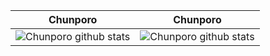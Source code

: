 <!--
## Hey there! I'm Quoc Trung 👨‍💻

🎓 Second-year AI enthusiast at FPT University Quy Nhon  
🌱 Eager to dive deep into the realms of Data Science, Machine Learning, and Deep Learning  
👨‍💻 Passionate about crafting intelligent systems and playing with data to uncover insights  
🔍 Actively seeking opportunities to collaborate on exciting projects and learn from the community  
🚀 On a mission to leverage the power of AI for real-world applications  

<!--#### 💼 Experience
- [Internship/Project Experience, if any]
- [Relevant Coursework]


#### 🛠️ Skills
- **Programming Languages:** Python, 
- **Tools & Frameworks:** TensorFlow, PyTorch, scikit-learn, 
- **Data Manipulation & Visualization:** Pandas, Matplotlib, Seaborn
- **Version Control:** Git, GitHub

#### 🌟 Interests
- Exploring new techniques in Machine Learning and Deep Learning
- Designing intelligent systems for real-world applications
- Data-driven decision making and predictive modeling

#### 🌐 Connect with me
- [LinkedIn](https://www.linkedin.com/in/hu%E1%BB%B3nh-qu%E1%BB%91c-trung-8898a8217/)

Let's collaborate, innovate, and bring AI-powered solutions to life! 🚀
-->
<!-- ![Anurag's GitHub stats](https://github-readme-stats.vercel.app/api?username=Chunporo&show_icons=true&theme=dracula)

<!--
[![Top Langs](https://github-readme-stats.vercel.app/api/top-langs/?username=Chunporo&layout=compact)](https://github.com/anuraghazra/github-readme-stats)

<!--
**Chunporo/Chunporo** is a ✨ _special_ ✨ repository because its `README.md` (this file) appears on your GitHub profile.

Here are some ideas to get you started:

- 🔭 I’m currently working on ...
- 🌱 I’m currently learning ...
- 👯 I’m looking to collaborate on ...
- 🤔 I’m looking for help with ...
- 💬 Ask me about ...
- 📫 How to reach me: ...
- 😄 Pronouns: ...
- ⚡ Fun fact: ...
-->
|  Chunporo    | Chunporo |
| ----------- | ----------- |
| <img align="center" src="https://github-readme-streak-stats.herokuapp.com?user=Chunporo&date_format=M%20j%5B%2C%20Y%5D" alt="Chunporo github stats" /> | <img align="center" src="https://github-readme-stats.vercel.app/api?username=Chunporo&show_icons=true&include_all_commits=true" alt="Chunporo github stats" />  |

